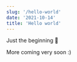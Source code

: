 ```yaml
---
slug: '/hello-world'
date: '2021-10-14'
title: 'Hello world'
---
```


Just the beginning 🌱

More coming very soon :)
